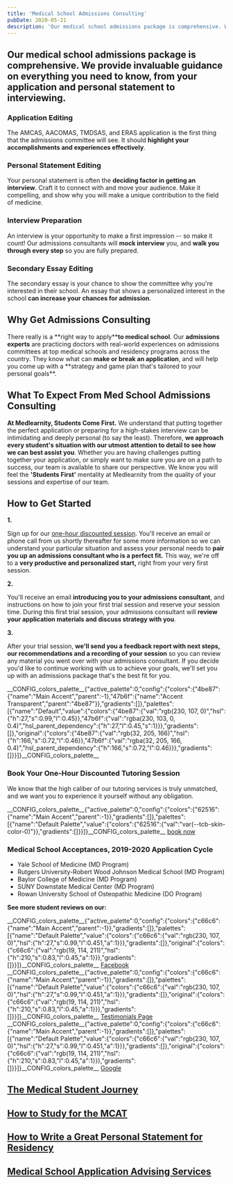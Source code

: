 ```yaml
---
title: 'Medical School Admissions Consulting'
pubDate: 2020-05-21
description: 'Our medical school admissions package is comprehensive. We provide invaluable guidance on everything you need to know, from your application and personal s'
---
```


## Our medical school admissions package is comprehensive. We provide invaluable guidance on everything you need to know, from your application and personal statement to interviewing.

### Application Editing

The AMCAS, AACOMAS, TMDSAS, and ERAS application is the first thing that the admissions committee will see. It should **highlight your accomplishments and experiences effectively**.

### Personal Statement Editing

Your personal statement is often the **deciding factor in getting an interview**. Craft it to connect with and move your audience. Make it compelling, and show why you will make a unique contribution to the field of medicine.

### Interview Preparation

An interview is your opportunity to make a first impression -- so make it count! Our admissions consultants will **mock interview** you, and **walk you through every step** so you are fully prepared.

### Secondary Essay Editing

The secondary essay is your chance to show the committee why you're interested in their school. An essay that shows a personalized interest in the school **can increase your chances for admission**.

## Why Get Admissions Consulting

There really is a **right way to apply\*\***to medical school**. Our **admissions experts** are practicing doctors with real-world experiences on admissions committees at top medical schools and residency programs across the country. They know what can **make or break an application**, and will help you come up with a **strategy and game plan that's tailored to your personal goals\*\*.

## What To Expect From Med School Admissions Consulting

**At Medlearnity, Students Come First.** We understand that putting together the perfect application or preparing for a high-stakes interview can be intimidating and deeply personal (to say the least). Therefore, **we approach every student's situation with our utmost attention to detail to see how we can best assist you**. Whether you are having challenges putting together your application, or simply want to make sure you are on a path to success, our team is available to share our perspective. We know you will feel the **'Students First'** mentality at Medlearnity from the quality of your sessions and expertise of our team.

## How to Get Started

**1.**

Sign up for our [one-hour discounted session](/purchase-discounted-session/). You'll receive an email or phone call from us shortly thereafter for some more information so we can understand your particular situation and assess your personal needs to **pair you up an admissions consultant who is a perfect fit.** This way, we're off to a **very productive and personalized start,** right from your very first session.

**2.**

You'll receive an email **introducing you to your admissions consultant**, and instructions on how to join your first trial session and reserve your session time. During this first trial session, your admissions consultant will **review your application materials and discuss strategy with you**.

**3.**

After your trial session, **we'll send you a feedback report with next steps, our recommendations and a recording of your session** so you can review any material you went over with your admissions consultant. If you decide you'd like to continue working with us to achieve your goals, we'll set you up with an admissions package that's the best fit for you.

\_\_CONFIG_colors_palette\_\_{"active_palette":0,"config":{"colors":{"4be87":{"name":"Main Accent","parent":-1},"47b6f":{"name":"Accent Transparent","parent":"4be87"}},"gradients":\[\]},"palettes":\[{"name":"Default","value":{"colors":{"4be87":{"val":"rgb(230, 107, 0)","hsl":{"h":27,"s":0.99,"l":0.45}},"47b6f":{"val":"rgba(230, 103, 0, 0.4)","hsl_parent_dependency":{"h":27,"l":0.45,"s":1}}},"gradients":\[\]},"original":{"colors":{"4be87":{"val":"rgb(32, 205, 166)","hsl":{"h":166,"s":0.72,"l":0.46}},"47b6f":{"val":"rgba(32, 205, 166, 0.4)","hsl_parent_dependency":{"h":166,"s":0.72,"l":0.46}}},"gradients":\[\]}}\]}\_\_CONFIG_colors_palette\_\_

### **Book Your One-Hour Discounted Tutoring Session**

We know that the high caliber of our tutoring services is truly unmatched, and we want you to experience it yourself without any obligation.

\_\_CONFIG_colors_palette\_\_{"active_palette":0,"config":{"colors":{"62516":{"name":"Main Accent","parent":-1}},"gradients":\[\]},"palettes":\[{"name":"Default Palette","value":{"colors":{"62516":{"val":"var(--tcb-skin-color-0)"}},"gradients":\[\]}}\]}\_\_CONFIG_colors_palette\_\_ [book now](/purchase-discounted-session/)

### **Medical School Acceptances, 2019-2020 Application Cycle**

- Yale School of Medicine (MD Program)
- Rutgers University-Robert Wood Johnson Medical School (MD Program)
- Baylor College of Medicine (MD Program)
- SUNY Downstate Medical Center (MD Program)
- Rowan University School of Osteopathic Medicine (DO Program)

**See more student reviews on our:**

\_\_CONFIG_colors_palette\_\_{"active_palette":0,"config":{"colors":{"c66c6":{"name":"Main Accent","parent":-1}},"gradients":\[\]},"palettes":\[{"name":"Default Palette","value":{"colors":{"c66c6":{"val":"rgb(230, 107, 0)","hsl":{"h":27,"s":0.99,"l":0.451,"a":1}}},"gradients":\[\]},"original":{"colors":{"c66c6":{"val":"rgb(19, 114, 211)","hsl":{"h":210,"s":0.83,"l":0.45,"a":1}}},"gradients":\[\]}}\]}\_\_CONFIG_colors_palette\_\_ [Facebook](https://www.facebook.com/medlearnity/reviews) \_\_CONFIG_colors_palette\_\_{"active_palette":0,"config":{"colors":{"c66c6":{"name":"Main Accent","parent":-1}},"gradients":\[\]},"palettes":\[{"name":"Default Palette","value":{"colors":{"c66c6":{"val":"rgb(230, 107, 0)","hsl":{"h":27,"s":0.99,"l":0.451,"a":1}}},"gradients":\[\]},"original":{"colors":{"c66c6":{"val":"rgb(19, 114, 211)","hsl":{"h":210,"s":0.83,"l":0.45,"a":1}}},"gradients":\[\]}}\]}\_\_CONFIG_colors_palette\_\_ [Testimonials Page](https://www.medlearnity.com/student-testimonials/) \_\_CONFIG_colors_palette\_\_{"active_palette":0,"config":{"colors":{"c66c6":{"name":"Main Accent","parent":-1}},"gradients":\[\]},"palettes":\[{"name":"Default Palette","value":{"colors":{"c66c6":{"val":"rgb(230, 107, 0)","hsl":{"h":27,"s":0.99,"l":0.451,"a":1}}},"gradients":\[\]},"original":{"colors":{"c66c6":{"val":"rgb(19, 114, 211)","hsl":{"h":210,"s":0.83,"l":0.45,"a":1}}},"gradients":\[\]}}\]}\_\_CONFIG_colors_palette\_\_ [Google](https://www.google.com/search?sxsrf=ALeKk02Np3zuLpVvWHuLh8YQxCysUEKy4Q%3A1588046050926&ei=4qinXouTOPGzytMPwPe00Ag&q=medlearnity+google+reviews&oq=medlearnity+google+reviews&gs_lcp=CgZwc3ktYWIQAzIECCMQJ1CEKljpMWCBM2gAcAB4AIABXIgBtAaSAQIxMJgBAKABAaoBB2d3cy13aXo&sclient=psy-ab&ved=0ahUKEwiLjILGnIrpAhXxmXIEHcA7DYoQ4dUDCAw&uact=5#lrd=0x89c25981baf77257:0xf372ef78c42cfd0b,1,,,)

## [The Medical Student Journey](https://www.medlearnity.com/medical-student-journey/ 'The Medical Student Journey')

## [How to Study for the MCAT](https://www.medlearnity.com/how-to-study-for-the-mcat/ 'How to Study for the MCAT')

## [How to Write a Great Personal Statement for Residency](https://www.medlearnity.com/how-to-write-a-great-personal-statement-for-residency/ 'How to Write a Great Personal Statement for Residency')

## [Medical School Application Advising Services](https://www.medlearnity.com/medical-school-application-advising-services/ 'Medical School Application Advising Services')
